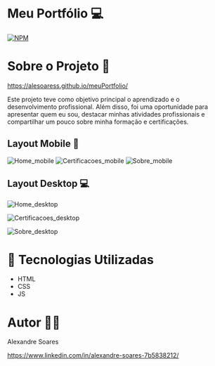 # Meu Portfólio 💻
[![NPM](https://img.shields.io/npm/l/react)](https://github.com/Alesoaress/meuPortfolio/blob/main/LICENSE) 

# Sobre o Projeto 📂
https://alesoaress.github.io/meuPortfolio/

Este projeto teve como objetivo principal o aprendizado e o desenvolvimento profissional. Além disso, foi uma oportunidade para apresentar quem eu sou, destacar minhas atividades profissionais e compartilhar um pouco sobre minha formação e certificações.

## Layout Mobile 📱
![Home_mobile](https://github.com/user-attachments/assets/17655886-0f36-4416-bcbd-906598b5f698) ![Certificacoes_mobile](https://github.com/user-attachments/assets/8f0d02b8-33f1-47c2-bdf6-613099d87055) ![Sobre_mobile](https://github.com/user-attachments/assets/abbdc133-8d33-4177-9ad8-d05345f6ee8f)


## Layout Desktop 💻
![Home_desktop](https://github.com/user-attachments/assets/736f4a66-3e37-48d0-b431-5b18bcad041d)

![Certificacoes_desktop](https://github.com/user-attachments/assets/7a6f8aa7-409b-4d67-9a1f-236a78277098)

![Sobre_desktop](https://github.com/user-attachments/assets/7bd7cf25-f089-432f-a4ed-e990e4901ec8)





# 🚀 Tecnologias Utilizadas
- HTML 
- CSS
- JS

# Autor 🙋‍♂️
Alexandre Soares

https://www.linkedin.com/in/alexandre-soares-7b5838212/

